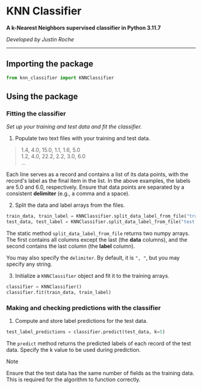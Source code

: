# KNN Classifier
**A k-Nearest Neighbors supervised classifier in Python 3.11.7**

*Developed by Justin Roche*

---

## Importing the package
```python
from knn_classifier import KNNClassifier
```

## Using the package

### Fitting the classifier
*Set up your training and test data and fit the classifier.*

1. Populate two text files with your training and test data.
> 1.4, 4.0, 15.0, 1.1, 1.6, 5.0\
> 1.2, 4.0, 22.2, 2.2, 3.0, 6.0\
> ...

Each line serves as a record and contains a list of its data points, with the record's label as the final item in the list. In the above examples, the labels are 5.0 and 6.0, respectively. Ensure that data points are separated by a consistent **delimiter** (e.g., a comma and a space).

2. Split the data and label arrays from the files.
```python
train_data, train_label = KNNClassifier.split_data_label_from_file("train.txt", delimiter=", ")
test_data, test_label = KNNClassifier.split_data_label_from_file("test.txt", delimiter=", ")
```
The static method `split_data_label_from_file` returns two numpy arrays. The first contains all columns except the last (the **data** columns), and the second contains the last column (the **label** column).

You may also specify the `delimiter`. By default, it is `", "`, but you may specify any string.

3. Initialize a `KNNClassifier` object and fit it to the training arrays.
```python
classifier = KNNClassifier()
classifier.fit(train_data, train_label)
```

### Making and checking predictions with the classifier

1. Compute and store label predictions for the test data.
```python
test_label_predictions = classifier.predict(test_data, k=5)
```

The `predict` method returns the predicted labels of each record of the test data. Specify the k value to be used during prediction.
> [!NOTE]
> Ensure that the test data has the same number of fields as the training data. This is required for the algorithm to function correctly.